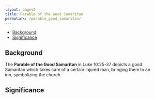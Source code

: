 ```yaml
---
layout: pagev2
title: Parable of the Good Samaritan
permalink: /parable_good_samaritan/
---
```

- [Background](#background)
- [Significance](#significance)

## Background

The **Parable of the Good Samaritan** in Luke 10:25-37 depicts a good Samaritan which takes care of a certain injured man, bringing them to an inn, symbolizing the church.

## Significance
